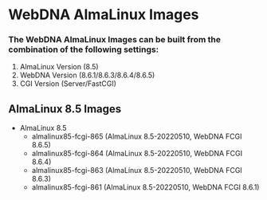 # WebDNA AlmaLinux Images

### The WebDNA AlmaLinux Images can be built from the combination of the following settings:
1. AlmaLinux Version (8.5)
2. WebDNA Version (8.6.1/8.6.3/8.6.4/8.6.5)
3. CGI Version (Server/FastCGI)

## AlmaLinux 8.5 Images

- AlmaLinux 8.5
    - almalinux85-fcgi-865 (AlmaLinux 8.5-20220510, WebDNA FCGI 8.6.5)
    - almalinux85-fcgi-864 (AlmaLinux 8.5-20220510, WebDNA FCGI 8.6.4)
    - almalinux85-fcgi-863 (AlmaLinux 8.5-20220510, WebDNA FCGI 8.6.3)
    - almalinux85-fcgi-861 (AlmaLinux 8.5-20220510, WebDNA FCGI 8.6.1)